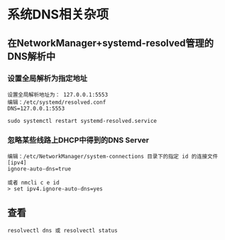 # 系统DNS相关杂项

## 在NetworkManager+systemd-resolved管理的DNS解析中

### 设置全局解析为指定地址
```
设置全局解析地址为： 127.0.0.1:5553
编辑：/etc/systemd/resolved.conf
DNS=127.0.0.1:5553

sudo systemctl restart systemd-resolved.service 
```

### 忽略某些线路上DHCP中得到的DNS Server
```
编辑：/etc/NetworkManager/system-connections 目录下的指定 id 的连接文件
[ipv4]
ignore-auto-dns=true

或者 nmcli c e id
> set ipv4.ignore-auto-dns=yes
```

## 查看
```
resolvectl dns 或 resolvectl status
```